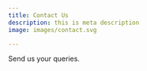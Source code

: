 ```yaml
---
title: Contact Us
description: this is meta description
image: images/contact.svg

---
```

Send us your queries.